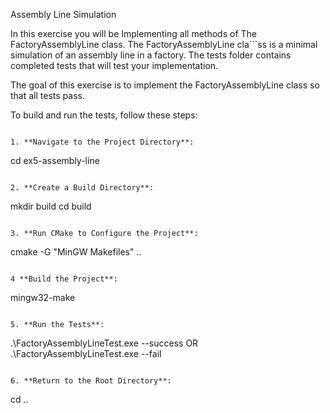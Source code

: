 Assembly Line Simulation

In this exercise you will be Implementing all methods of The FactoryAssemblyLine class. The FactoryAssemblyLine cla```ss is a minimal simulation of an assembly line in a factory. The tests folder contains completed tests that will test your implementation. 

The goal of this exercise is to implement the FactoryAssemblyLine class so that all tests pass.


To build and run the tests, follow these steps:
```

1. **Navigate to the Project Directory**: 
   ```
   cd ex5-assembly-line
   ```

2. **Create a Build Directory**: 
   ```
   mkdir build
   cd build
   ```

3. **Run CMake to Configure the Project**: 
   ```
   cmake -G "MinGW Makefiles" ..
   ```

4 **Build the Project**: 
   ```
   mingw32-make
   ```

5. **Run the Tests**: 
   ```
   .\FactoryAssemblyLineTest.exe --success
   OR
   .\FactoryAssemblyLineTest.exe --fail
   ```

6. **Return to the Root Directory**: 
   ```
   cd ..
   ```